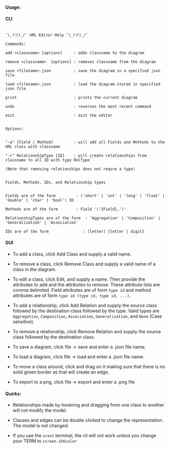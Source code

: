 #### Usage:

#### CLI
```

¯\_(ツ)_/¯ UML Editor Help ¯\_(ツ)_/¯

Commands:

add <classname> [options]     : adds classname to the diagram

remove <classname>  [options] : removes classname from the diagram

save <filename>.json          : save the diagram in a specified json file

load <filename>.json          : load the diagram stored in specified json file

print                         : prints the current diagram

undo                          : reverses the most recent command

exit                          : exit the editor


Options:


"-a" [Field | Method]         : will add all Fields and Methods to the UML class with classname

"-r" RelationshipType [ID]    : will create relationships from classname to all ID with type RelType``

(Note that removing relationships does not requre a type)


Fields, Methods, IDs, and Relationship types


Fields are of the form         : ('short' | 'int' | 'long' | 'float' | 'double' | 'char' | 'bool') ID

Methods are of the form        : Field '('{Field},')'

RelationshipTypes are of the form  : 'Aggregation' | 'Composition' | 'Generalization' | 'Association'

IDs are of the form               : [letter] {letter | digit}

```

#### GUI

- To add a class, click Add Class and supply a valid name.

- To remove a class, click Remove Class and supply a valid name of a class in the diagram.

- To edit a class, click Edit, and supply a name. Then provide the attributes to add and the 
 attributes to remove. These attribute lists are comma delimited.
 Field attributes are of form `type id` and method attributes are of form `type id (type id, type id, ...)`.
 
- To add a relationship, click Add Relation and supply the source class followed by the destination class followed by the type.
 Valid types are `Aggregation`, `Composition`, `Association`, `Generalization`, and `None` (Case sensitive).
 
- To remove a relationship, click Remove Relation and supply the source class followed by the destination class.

- To save a diagram, click file -> save and enter a .json file name.

- To load a diagram, click file -> load and enter a .json file name.

- To move a class around, click and drag on it making sure that there is no solid green border as that will create an edge.

- To export to a png, click file -> export and enter a .png file

#### Quirks:

- Relationships made by hovering and dragging from one class to another
  will not modify the model. 

- Classes and edges can be double clicked to change the representation. The model is
  not changed.

- If you use the `urxvt` terminal, the cli will not work unless you change your TERM to `screen-256color`
